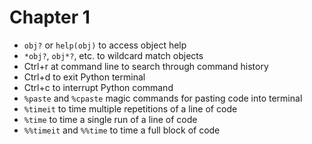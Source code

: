 # Chapter 1

* `obj?` or `help(obj)` to access object help
* `*obj?`, `obj*?`, etc. to wildcard match objects
* Ctrl+r at command line to search through command history
* Ctrl+d to exit Python terminal
* Ctrl+c to interrupt Python command
* `%paste` and `%cpaste` magic commands for pasting code into terminal
* `%timeit` to time multiple repetitions of a line of code
* `%time` to time a single run of a line of code
* `%%timeit` and `%%time` to time a full block of code